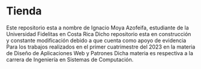# Tienda

Este repositorio esta a nombre de Ignacio Moya Azofeifa, estudiante de la Universidad Fidelitas en Costa Rica
Dicho repositorio esta en construcción y constante modificación debido a que cuenta como apoyo de evidencia 
Para los trabajos realizados en el primer cuatrimestre del 2023 en la materia de Diseño de Aplicaciones Web y Patrones
Dicha materia es respectiva a la carrera de Ingeniería en Sistemas de Computación.
